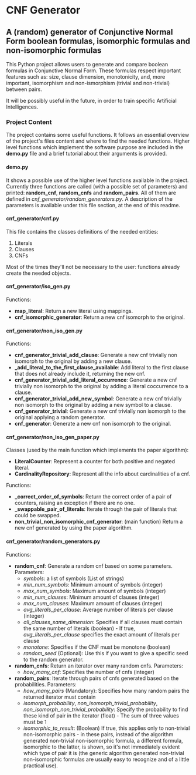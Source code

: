 # CNF Generator

## A (random) generator of Conjunctive Normal Form boolean formulas, isomorphic formulas and non-isomorphic formulas

This Python project allows users to generate and compare boolean formulas in Conjunctive Normal Form. These formulas respect important features such as: size, clause dimension, monotonicity, and, more important, isomorphism and non-ismorphism (trivial and non-trivial) between pairs.

It will be possibly useful in the future, in order to train specific Artificial Intelligences.

### Project Content
The project contains some useful functions. It follows an essential overview of the project's files content and where to find the needed functions. Higher level functions which implement the software purpose are included in the __demo.py__ file and a brief tutorial about their arguments is provided.

#### demo.py
It shows a possible use of the higher level functions available in the project.
Currently three functions are called (with a possible set of parameters) and printed: __random\_cnf__, __random\_cnfs__ and __random\_pairs__. All of them are defined in _cnf\_generator/random_generators.py_. A description of the parameters is available under this file section, at the end of this readme.

#### cnf_generator/cnf.py
This file contains the classes definitions of the needed entities:
1. Literals
2. Clauses
3. CNFs

Most of the times they'll not be necessary to the user: functions already create the needed objects.

#### cnf_generator/iso_gen.py
Functions:
* __map_literal__: Return a new literal using mappings.
* __cnf_isomorphic_generator__: Return a new cnf isomorph to the original.

#### cnf_generator/non_iso_gen.py
Functions:
* __cnf_generator_trivial_add_clause__: Generate a new cnf trivially non isomorph to the original by adding a new clause.
* __\_add_literal_to_the_first_clause_available__: Add literal to the first clause that does not already include it, returning the new cnf.
* __cnf_generator_trivial_add_literal_occurrence__: Generate a new cnf trivially non isomorph to the original by adding a literal coccurrence to a clause.
* __cnf_generator_trivial_add_new_symbol__: Generate a new cnf trivially non isomorph to the original by adding a new symbol to a clause.
* __cnf_generator_trivial__: Generate a new cnf trivially non isomorph to the original applying a random generator.
* __cnf_generator__: Generate a new cnf non isomorph to the original.

#### cnf_generator/non_iso_gen_paper.py
Classes (used by the main function which implements the paper algorithm):
* __LiteralCounter__: Represent a counter for both positive and negated literal.
* __CardinalityRepository__: Represent all the info about cardinalities of a cnf.

Functions:
* __\_correct_order_of_symbols__: Return the correct order of a pair of counters, raising an exception if there are no one.
* __\_swappable_pair_of_literals__: Iterate through the pair of literals that could be swapped.
* __non_trivial_non_isomorphic_cnf_generator__: (main function) Return a new cnf generated by using the paper algorithm.

#### cnf_generator/random_generators.py
Functions:
* __random_cnf__: Generate a random cnf based on some parameters.  Parameters:
    * _symbols_: a list of symbols (List of strings)
    * _min\_num\_symbols_: Minimum amount of symbols (integer)
    * _max\_num\_symbols_: Maximum amount of symbols (integer)
    * _min\_num\_clauses_: Minimum amount of clauses (integer)
    * _max\_num\_clauses_: Maximum amount of clauses (integer)
    * _avg\_literals\_per\_clause_: Average number of literals per clause (integer)
    * _all\_clauses\_same\_dimension_: Specifies if all clauses must contain the same number of literals (boolean) - If true, _avg\_literals\_per\_clause_ specifies the exact amount of literals per clause
    * _monotone_: Specifies if the CNF must be monotone (boolean)
    * _random\_seed_ (Optional): Use this if you want to give a specific seed to the random generator.
* __random\_cnfs__: Return an iterator over many random cnfs.  Parameters:
    * _how\_many\_cnf_: Specifies the number of cnfs (integer)
*  __random\_pairs__: Iterate through pairs of cnfs generated based on the probabilities.  Parameters:
    * _how\_many\_pairs_ (Mandatory): Specifies how many random pairs the returned iterator must contain
    * _isomorph\_probability_, _non\_isomorph\_trivial\_probability_, _non\_isomorph\_non\_trivial\_probability_: Specify the probability to find these kind of pair in the iterator (float) - The sum of three values must be 1
    * _isomorphic\_to\_result_: (Boolean) If true, this applies only to non-trivial non-isomorphic pairs - in these pairs, instead of the algorithm generated non-trivial non-isomorphic formula, a  different formula, isomorphic to the latter, is shown, so it's not immediately evident which type of pair it is (the generic algorithm generated non-trivial non-isomorphic formulas are usually easy to recognize and of a little practical use).
